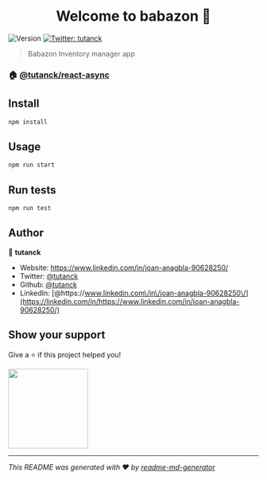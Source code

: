 <h1 align="center">Welcome to babazon 👋</h1>
<p>
  <img alt="Version" src="https://img.shields.io/badge/version-0.0.1-blue.svg?cacheSeconds=2592000" />
  <a href="https://twitter.com/tutanck" target="_blank">
    <img alt="Twitter: tutanck" src="https://img.shields.io/twitter/follow/tutanck.svg?style=social" />
  </a>
</p>

> Babazon Inventory manager app

### 🏠 [@tutanck/react-async](https://www.npmjs.com/package/@tutanck/react-async)

## Install

```sh
npm install
```

## Usage

```sh
npm run start
```

## Run tests

```sh
npm run test
```

## Author

👤 **tutanck**

- Website: https://www.linkedin.com/in/joan-anagbla-90628250/
- Twitter: [@tutanck](https://twitter.com/tutanck)
- Github: [@tutanck](https://github.com/tutanck)
- LinkedIn: [@https:\/\/www.linkedin.com\/in\/joan-anagbla-90628250\/](https://linkedin.com/in/https://www.linkedin.com/in/joan-anagbla-90628250/)

## Show your support

Give a ⭐️ if this project helped you!

<a href="https://www.patreon.com/tutanck">
  <img src="https://c5.patreon.com/external/logo/become_a_patron_button@2x.png" width="160">
</a>

---

_This README was generated with ❤️ by [readme-md-generator](https://github.com/kefranabg/readme-md-generator)_
